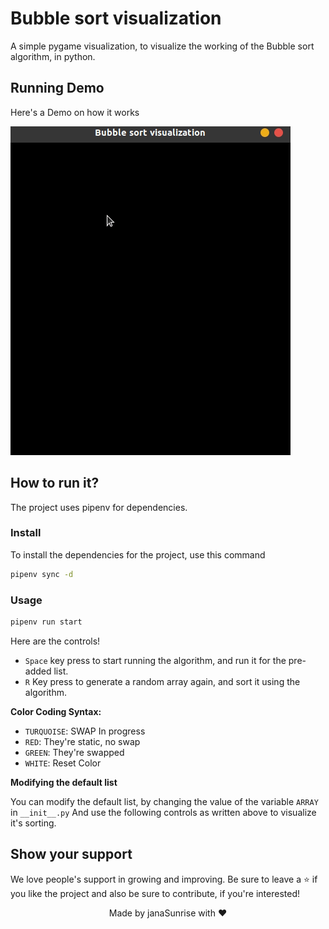 # Bubble sort visualization

A simple pygame visualization, to visualize the working of the Bubble sort algorithm, 
in python.

## Running Demo

Here's a Demo on how it works

![alt text](https://github.com/janaSunrise/bubble-sort-visualization/blob/main/resources/sorting.gif)

## How to run it?

The project uses pipenv for dependencies.

### Install

To install the dependencies for the project, use this command

```sh
pipenv sync -d
```

### Usage

```sh
pipenv run start
```

Here are the controls!

- `Space` key press to start running the algorithm, and run it for the pre-added list.
- `R` Key press to generate a random array again, and sort it using the algorithm.

**Color Coding Syntax:**
        
- `TURQUOISE`: SWAP In progress
- `RED`: They're static, no swap
- `GREEN`: They're swapped
- `WHITE`: Reset Color

**Modifying the default list**

You can modify the default list, by changing the value of the variable `ARRAY` in `__init__.py`
And use the following controls as written above to visualize it's sorting.

## Show your support

We love people's support in growing and improving. Be sure to leave a ⭐️ if you like the project and 
also be sure to contribute, if you're interested!

<div align="center">
Made by janaSunrise with ❤
</div>
